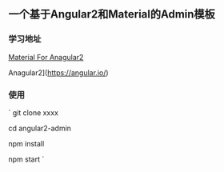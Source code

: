 ## 一个基于Angular2和Material的Admin模板

### 学习地址
[Material For Anagular2](https://material.angular.io)

Anagular2](https://angular.io/)

### 使用
`
git clone xxxx

cd angular2-admin

npm install

npm start
`
